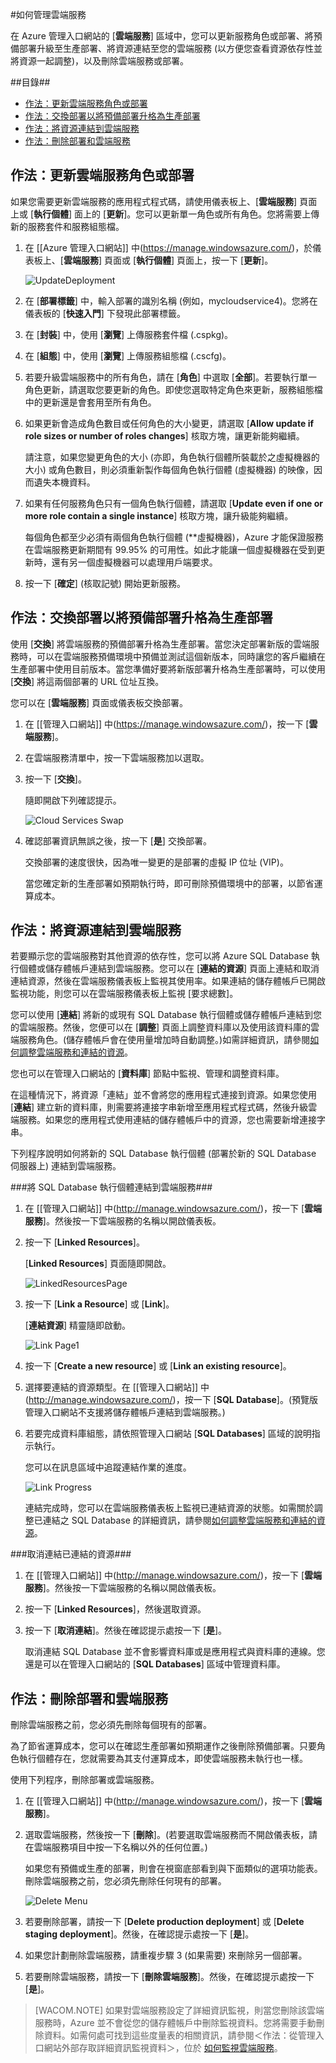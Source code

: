 ﻿<properties urlDisplayName="How to manage" pageTitle="如何管理雲端服務 - Azure" metaKeywords="Azure manage cloud services, Azure Management Portal cloud services" description="Learn how to manage cloud services in the Azure Management Portal." metaCanonical="" services="cloud-services" documentationCenter="" title="How to Manage Cloud Services" authors="ryanwi" solutions="" manager="timlt" editor="" />

<tags ms.service="cloud-services" ms.workload="tbd" ms.tgt_pltfrm="na" ms.devlang="na" ms.topic="article" ms.date="10/23/2014" ms.author="ryanwi" />





#如何管理雲端服務

在 Azure 管理入口網站的 [**雲端服務**] 區域中，您可以更新服務角色或部署、將預備部署升級至生產部署、將資源連結至您的雲端服務 (以方便您查看資源依存性並將資源一起調整)，以及刪除雲端服務或部署。

##目錄##

* [作法：更新雲端服務角色或部署](#updaterole)
* [作法：交換部署以將預備部署升格為生產部署](#swap)
* [作法：將資源連結到雲端服務](#linkresources)
* [作法：刪除部署和雲端服務](#deletecloudservice)


<h2><a id="updaterole"></a>作法：更新雲端服務角色或部署</h2>

如果您需要更新雲端服務的應用程式程式碼，請使用儀表板上、[**雲端服務**] 頁面上或 [**執行個體**] 面上的 [**更新**]。您可以更新單一角色或所有角色。您將需要上傳新的服務套件和服務組態檔。

1. 在 [[Azure 管理入口網站]] 中(https://manage.windowsazure.com/)，於儀表板上、[**雲端服務**] 頁面或 [**執行個體**] 頁面上，按一下 [**更新**]。

	![UpdateDeployment](./media/cloud-services-how-to-manage/CloudServices_UpdateDeployment.png)

2. 在 [**部署標籤**] 中，輸入部署的識別名稱 (例如，mycloudservice4)。您將在儀表板的 [**快速入門**] 下發現此部署標籤。

3. 在 [**封裝**] 中，使用 [**瀏覽**] 上傳服務套件檔 (.cspkg)。

4. 在 [**組態**] 中，使用 [**瀏覽**] 上傳服務組態檔 (.cscfg)。

5. 若要升級雲端服務中的所有角色，請在 [**角色**] 中選取 [**全部**]。若要執行單一角色更新，請選取您要更新的角色。即使您選取特定角色來更新，服務組態檔中的更新還是會套用至所有角色。

6. 如果更新會造成角色數目或任何角色的大小變更，請選取 [**Allow update if role sizes or number of roles changes**] 核取方塊，讓更新能夠繼續。 

	請注意，如果您變更角色的大小 (亦即，角色執行個體所裝載於之虛擬機器的大小) 或角色數目，則必須重新製作每個角色執行個體 (虛擬機器) 的映像，因而遺失本機資料。

7. 如果有任何服務角色只有一個角色執行個體，請選取 [**Update even if one or more role contain a single instance**] 核取方塊，讓升級能夠繼續。 

	每個角色都至少必須有兩個角色執行個體 (**虛擬機器)，Azure 才能保證服務在雲端服務更新期間有 99.95% 的可用性。如此才能讓一個虛擬機器在受到更新時，還有另一個虛擬機器可以處理用戶端要求。

8. 按一下 [**確定**] (核取記號) 開始更新服務。



<h2><a id="swap"></a>作法：交換部署以將預備部署升格為生產部署</h2>

使用 [**交換**] 將雲端服務的預備部署升格為生產部署。當您決定部署新版的雲端服務時，可以在雲端服務預備環境中預備並測試這個新版本，同時讓您的客戶繼續在生產部署中使用目前版本。當您準備好要將新版部署升格為生產部署時，可以使用 [**交換**] 將這兩個部署的 URL 位址互換。 

您可以在 [**雲端服務**] 頁面或儀表板交換部署。

1. 在 [[管理入口網站]] 中(https://manage.windowsazure.com/)，按一下 [**雲端服務**]。

2. 在雲端服務清單中，按一下雲端服務加以選取。

3. 按一下 [**交換**]。

	隨即開啟下列確認提示。

	![Cloud Services Swap](./media/cloud-services-how-to-manage/CloudServices_Swap.png)

4. 確認部署資訊無誤之後，按一下 [**是**] 交換部署。

	交換部署的速度很快，因為唯一變更的是部署的虛擬 IP 位址 (VIP)。

	當您確定新的生產部署如預期執行時，即可刪除預備環境中的部署，以節省運算成本。

<h2><a id="linkresources"></a>作法：將資源連結到雲端服務</h2>

若要顯示您的雲端服務對其他資源的依存性，您可以將 Azure SQL Database 執行個體或儲存體帳戶連結到雲端服務。您可以在 [**連結的資源**] 頁面上連結和取消連結資源，然後在雲端服務儀表板上監視其使用率。如果連結的儲存體帳戶已開啟監視功能，則您可以在雲端服務儀表板上監視 [要求總數]。

您可以使用 [**連結**] 將新的或現有 SQL Database 執行個體或儲存體帳戶連結到您的雲端服務。然後，您便可以在 [**調整**] 頁面上調整資料庫以及使用該資料庫的雲端服務角色。(儲存體帳戶會在使用量增加時自動調整。)如需詳細資訊，請參閱[如何調整雲端服務和連結的資源](../cloud-services-how-to-scale/)。 

您也可以在管理入口網站的 [**資料庫**] 節點中監視、管理和調整資料庫。 

在這種情況下，將資源「連結」並不會將您的應用程式連接到資源。如果您使用 [**連結**] 建立新的資料庫，則需要將連接字串新增至應用程式程式碼，然後升級雲端服務。如果您的應用程式使用連結的儲存體帳戶中的資源，您也需要新增連接字串。

下列程序說明如何將新的 SQL Database 執行個體 (部署於新的 SQL Database 伺服器上) 連結到雲端服務。

###將 SQL Database 執行個體連結到雲端服務###

1. 在 [[管理入口網站]] 中(http://manage.windowsazure.com/)，按一下 [**雲端服務**]。然後按一下雲端服務的名稱以開啟儀表板。

2. 按一下 [**Linked Resources**]。

	[**Linked Resources**] 頁面隨即開啟。

	![LinkedResourcesPage](./media/cloud-services-how-to-manage/CloudServices_LinkedResourcesPage.png)

3. 按一下 [**Link a Resource**] 或 [**Link**]。

	[**連結資源**] 精靈隨即啟動。

	![Link Page1](./media/cloud-services-how-to-manage/CloudServices_LinkedResources_LinkPage1.png)

4. 按一下 [**Create a new resource**] 或 [**Link an existing resource**]。

5. 選擇要連結的資源類型。在 [[管理入口網站]] 中(http://manage.windowsazure.com/)，按一下 [**SQL Database**]。(預覽版管理入口網站不支援將儲存體帳戶連結到雲端服務。)

6. 若要完成資料庫組態，請依照管理入口網站 [**SQL Databases**] 區域的說明指示執行。

	您可以在訊息區域中追蹤連結作業的進度。

	![Link Progress](./media/cloud-services-how-to-manage/CloudServices_LinkedResources_LinkProgress.png)

	連結完成時，您可以在雲端服務儀表板上監視已連結資源的狀態。如需關於調整已連結之 SQL Database 的詳細資訊，請參閱[如何調整雲端服務和連結的資源](../cloud-services-how-to-scale/)。

###取消連結已連結的資源###

1. 在 [[管理入口網站]] 中(http://manage.windowsazure.com/)，按一下 [**雲端服務**]。然後按一下雲端服務的名稱以開啟儀表板。

2. 按一下 [**Linked Resources**]，然後選取資源。

3. 按一下 [**取消連結**]。然後在確認提示處按一下 [**是**]。

	取消連結 SQL Database 並不會影響資料庫或是應用程式與資料庫的連線。您還是可以在管理入口網站的 [**SQL Databases**] 區域中管理資料庫。



<h2><a id="deletecloudservice"></a>作法：刪除部署和雲端服務</h2>

刪除雲端服務之前，您必須先刪除每個現有的部署。

為了節省運算成本，您可以在確認生產部署如預期運作之後刪除預備部署。只要角色執行個體存在，您就需要為其支付運算成本，即使雲端服務未執行也一樣。

使用下列程序，刪除部署或雲端服務。 

1. 在 [[管理入口網站]] 中(http://manage.windowsazure.com/)，按一下 [**雲端服務**]。

2. 選取雲端服務，然後按一下 [**刪除**]。(若要選取雲端服務而不開啟儀表板，請在雲端服務項目中按一下名稱以外的任何位置。)

	如果您有預備或生產的部署，則會在視窗底部看到與下面類似的選項功能表。刪除雲端服務之前，您必須先刪除任何現有的部署。

	![Delete Menu](./media/cloud-services-how-to-manage/CloudServices_DeleteMenu.png)


3. 若要刪除部署，請按一下 [**Delete production deployment**] 或 [**Delete staging deployment**]。然後，在確認提示處按一下 [**是**]。 

4. 如果您計劃刪除雲端服務，請重複步驟 3 (如果需要) 來刪除另一個部署。

5. 若要刪除雲端服務，請按一下 [**刪除雲端服務**]。然後，在確認提示處按一下 [**是**]。

> [WACOM.NOTE]
> 如果對雲端服務設定了詳細資訊監視，則當您刪除該雲端服務時，Azure 並不會從您的儲存體帳戶中刪除監視資料。您將需要手動刪除資料。如需何處可找到這些度量表的相關資訊，請參閱＜作法：從管理入口網站外部存取詳細資訊監視資料＞，位於 <a href="http://azure.microsoft.com/zh-tw/documentation/articles/cloud-services-how-to-monitor/">如何監視雲端服務</a>。


<!--HONumber=35.1-->
